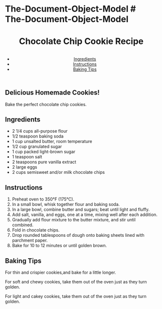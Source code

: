 # The-Document-Object-Model # The-Document-Object-Model
<!DOCTYPE html>
<html lang="en">
<head>
  <meta charset="UTF-8">
  <meta name="viewport" content="width=device-width, initial-scale=1.0">
  <title>Chocolate Chip Cookie Recipe</title>
  <link rel="stylesheet" href="../styles/style.css">
</head>
<body>

  <header>
    <h1>Chocolate Chip Cookie Recipe</h1>
    <img src="../images/IMG_4505.jpg" alt="">
    <nav>
      <ul>
        <li><a href="#ingredients">Ingredients</a></li>
        <li><a href="#instructions">Instructions</a></li>
        <li><a href="#tips">Baking Tips</a></li>
      </ul>
    </nav>
  </header>

  <section id="hero">
    <h2>Delicious Homemade Cookies!</h2>
    <p>Bake the perfect chocolate chip cookies.</p>
  </section>

  <section id="ingredients">
    <h2>Ingredients</h2>
    <ul>
      <li>2 1/4 cups all-purpose flour</li>
      <li>1/2 teaspoon baking soda</li>
      <li>1 cup unsalted butter, room temperature</li>
      <li>1/2 cup granulated sugar</li>
      <li>1 cup packed light-brown sugar</li>
      <li>1 teaspoon salt</li>
      <li>2 teaspoons pure vanilla extract</li>
      <li>2 large eggs</li>
      <li>2 cups semisweet and/or milk chocolate chips</li>
    </ul>
  </section>

  <section id="instructions">
    <h2>Instructions</h2>
    <ol>
      <li>Preheat oven to 350°F (175°C).</li>
      <li>In a small bowl, whisk together flour and baking soda.</li>
      <li>In a large bowl, combine butter and sugars; beat until light and fluffy.</li>
      <li>Add salt, vanilla, and eggs, one at a time, mixing well after each addition.</li>
      <li>Gradually add flour mixture to the butter mixture, and stir until combined.</li>
      <li>Fold in chocolate chips.</li>
      <li>Drop rounded tablespoons of dough onto baking sheets lined with parchment paper.</li>
      <li>Bake for 10 to 12 minutes or until golden brown.</li>
    </ol>
  </section>

  <section id="tips">
    <h2>Baking Tips</h2>
    <p>For thin and crispier cookies,and bake for a little longer.</p>
    <p>For soft and chewy cookies, take them out of the oven just as they turn golden.</p>
    <p>For light and cakey cookies, take them out of the oven just as they turn golden.</p>
  </section>

  

</body>
</html>
